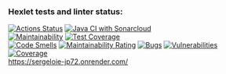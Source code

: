 ### Hexlet tests and linter status:
[![Actions Status](https://github.com/sergeloie/java-project-72/actions/workflows/hexlet-check.yml/badge.svg)](https://github.com/sergeloie/java-project-72/actions)
[![Java CI with Sonarcloud](https://github.com/sergeloie/java-project-72/actions/workflows/main.yml/badge.svg)](https://github.com/sergeloie/java-project-72/actions/workflows/main.yml)
<br>
[![Maintainability](https://api.codeclimate.com/v1/badges/40e7d5ab2d1b25bec660/maintainability)](https://codeclimate.com/github/sergeloie/java-project-72/maintainability)
[![Test Coverage](https://api.codeclimate.com/v1/badges/40e7d5ab2d1b25bec660/test_coverage)](https://codeclimate.com/github/sergeloie/java-project-72/test_coverage)
<br>
[![Code Smells](https://sonarcloud.io/api/project_badges/measure?project=sergeloie_java-project-72&metric=code_smells)](https://sonarcloud.io/summary/new_code?id=sergeloie_java-project-72)
[![Maintainability Rating](https://sonarcloud.io/api/project_badges/measure?project=sergeloie_java-project-72&metric=sqale_rating)](https://sonarcloud.io/summary/new_code?id=sergeloie_java-project-72)
[![Bugs](https://sonarcloud.io/api/project_badges/measure?project=sergeloie_java-project-72&metric=bugs)](https://sonarcloud.io/summary/new_code?id=sergeloie_java-project-72)
[![Vulnerabilities](https://sonarcloud.io/api/project_badges/measure?project=sergeloie_java-project-72&metric=vulnerabilities)](https://sonarcloud.io/summary/new_code?id=sergeloie_java-project-72)
[![Coverage](https://sonarcloud.io/api/project_badges/measure?project=sergeloie_java-project-72&metric=coverage)](https://sonarcloud.io/summary/new_code?id=sergeloie_java-project-72)
<br>
https://sergeloie-jp72.onrender.com/
